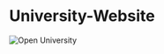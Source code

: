 # University-Website

![Open University](https://github.com/kayana30/University-Website/assets/90521483/f1993127-8d34-4116-80d3-47ec2113cd7c)

